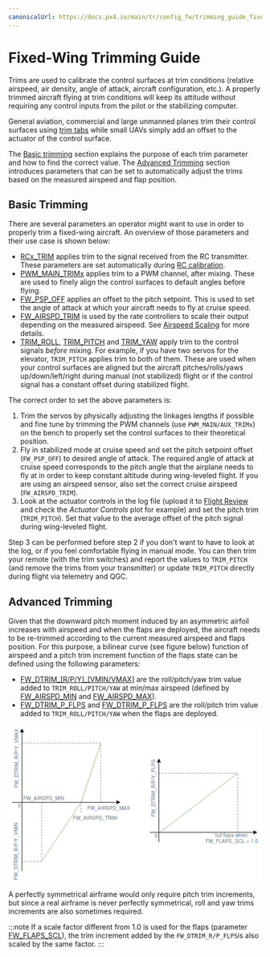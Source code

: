 ```yaml
---
canonicalUrl: https://docs.px4.io/main/tr/config_fw/trimming_guide_fixedwing
---
```


# Fixed-Wing Trimming Guide

Trims are used to calibrate the control surfaces at trim conditions (relative airspeed, air density, angle of attack, aircraft configuration, etc.). A properly trimmed aircraft flying at trim conditions will keep its attitude without requiring any control inputs from the pilot or the stabilizing computer.

General aviation, commercial and large unmanned planes trim their control surfaces using [trim tabs](https://en.wikipedia.org/wiki/Trim_tab) while small UAVs simply add an offset to the actuator of the control surface.

The [Basic trimming](#basic-trimming) section explains the purpose of each trim parameter and how to find the correct value. The [Advanced Trimming](#advanced-trimming) section introduces parameters that can be set to automatically adjust the trims based on the measured airspeed and flap position.

## Basic Trimming

There are several parameters an operator might want to use in order to properly trim a fixed-wing aircraft. An overview of those parameters and their use case is shown below:

- [RCx_TRIM](../advanced_config/parameter_reference.md#RC1_TRIM) applies trim to the signal received from the RC transmitter. These parameters are set automatically during [RC calibration](../config/radio.md).
- [PWM_MAIN_TRIMx](../advanced_config/parameter_reference.md#PWM_MAIN_TRIM1) applies trim to a PWM channel, after mixing. These are used to finely align the control surfaces to default angles before flying.
- [FW_PSP_OFF](../advanced_config/parameter_reference.md#FW_PSP_OFF) applies an offset to the pitch setpoint. This is used to set the angle of attack at which your aircraft needs to fly at cruise speed.
- [FW_AIRSPD_TRIM](../advanced_config/parameter_reference.md#FW_AIRSPD_TRIM) is used by the rate controllers to scale their output depending on the measured airspeed. See [Airspeed Scaling](../flight_stack/controller_diagrams.md#airspeed-scaling) for more details.
- [TRIM_ROLL](../advanced_config/parameter_reference.md#TRIM_ROLL), [TRIM_PITCH](../advanced_config/parameter_reference.md#TRIM_PITCH) and [TRIM_YAW](../advanced_config/parameter_reference.md#TRIM_YAW) apply trim to the control signals *before* mixing. For example, if you have two servos for the elevator, `TRIM_PITCH` applies trim to both of them. These are used when your control surfaces are aligned but the aircraft pitches/rolls/yaws up/down/left/right during manual (not stabilized) flight or if the control signal has a constant offset during stabilized flight.

The correct order to set the above parameters is:

1. Trim the servos by physically adjusting the linkages lengths if possible and fine tune by trimming the PWM channels (use `PWM_MAIN/AUX_TRIMx`) on the bench to properly set the control surfaces to their theoretical position.
1. Fly in stabilized mode at cruise speed and set the pitch setpoint offset (`FW_PSP_OFF`) to desired angle of attack. The required angle of attack at cruise speed corresponds to the pitch angle that the airplane needs to fly at in order to keep constant altitude during wing-leveled flight. If you are using an airspeed sensor, also set the correct cruise airspeed (`FW_AIRSPD_TRIM`).
1. Look at the actuator controls in the log file (upload it to [Flight Review](https://logs.px4.io) and check the *Actuator Controls* plot for example) and set the pitch trim (`TRIM_PITCH`). Set that value to the average offset of the pitch signal during wing-leveled flight.

Step 3 can be performed before step 2 if you don't want to have to look at the log, or if you feel comfortable flying in manual mode. You can then trim your remote (with the trim switches) and report the values to `TRIM_PITCH` (and remove the trims from your transmitter) or update `TRIM_PITCH` directly during flight via telemetry and QGC.

## Advanced Trimming

Given that the downward pitch moment induced by an asymmetric airfoil increases with airspeed and when the flaps are deployed, the aircraft needs to be re-trimmed according to the current measured airspeed and flaps position. For this purpose, a bilinear curve (see figure below) function of airspeed and a pitch trim increment function of the flaps state can be defined using the following parameters:

- [FW\_DTRIM\_\[R/P/Y\]_\[VMIN/VMAX\]](../advanced_config/parameter_reference.md#FW_DTRIM_R_VMIN) are the roll/pitch/yaw trim value added to `TRIM_ROLL/PITCH/YAW` at min/max airspeed (defined by [FW_AIRSPD_MIN](../advanced_config/parameter_reference.md#FW_AIRSPD_MIN) and [FW_AIRSPD_MAX](../advanced_config/parameter_reference.md#FW_AIRSPD_MAX)).
- [FW_DTRIM_P_FLPS](../advanced_config/parameter_reference.md#FW_DTRIM_R_FLPS) and [FW_DTRIM_P_FLPS](../advanced_config/parameter_reference.md#FW_DTRIM_P_FLPS) are the roll/pitch trim value added to `TRIM_ROLL/PITCH/YAW` when the flaps are deployed.

![Dtrim Curve](../../assets/config/fw/fixedwing_dtrim.png) <!-- The drawing is on draw.io: https://drive.google.com/file/d/15AbscUF1kRdWMh8ONcCRu6QBwGbqVGfl/view?usp=sharing
Request access from dev team. -->

A perfectly symmetrical airframe would only require pitch trim increments, but since a real airframe is never perfectly symmetrical, roll and yaw trims increments are also sometimes required.

:::note
If a scale factor different from 1.0 is used for the flaps (parameter [FW_FLAPS_SCL](../advanced_config/parameter_reference.md#FW_FLAPS_SCL)), the trim increment added by the `FW_DTRIM_R/P_FLPS`is also scaled by the same factor.
:::

